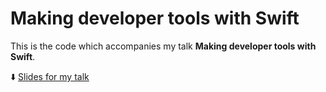 # Making developer tools with Swift

This is the code which accompanies my talk **Making developer tools with Swift**.

⬇️ [Slides for my talk](https://pol.link/swift-heroes)
